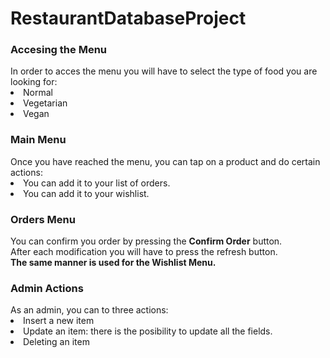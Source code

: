 # RestaurantDatabaseProject
<h3>Accesing the Menu</h3>
In order to acces the menu you will have to select the type of food you are looking for:
<li>Normal</li>
<li>Vegetarian</li>
<li>Vegan</li>
<h3>Main Menu</h3>
Once you have reached the menu, you can tap on a product and do certain actions:
<li>You can add it to your list of orders.</li>
<li>You can add it to your wishlist.</li>
<h3>Orders Menu</h3>
You can confirm you order by pressing the <b>Confirm Order</b> button.
<br>
After each modification you will have to press the refresh button.
<br>
<b>The same manner is used for the Wishlist Menu.</b>
<h3>Admin Actions</h3>
As an admin, you can to three actions:
<li>Insert a new item</li>
<li>Update an item: there is the posibility to update all the fields.</li>
<li>Deleting an item</li>
